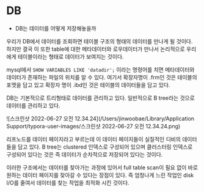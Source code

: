 # DB



+ DB는 데이터를 어떻게 저장해놓을까

우리가 DB에서 데이터를 조회하면 테이블 구조의 형태의 데이터를 만나게 될 것이다. 하지만 결국 이 또한 table에 대한 메타데이터와 로우데이터가 만나서 논리적으로 우리에게 테이블이라는 형태로 데이터가 보여지는 것이다.



mysql에서  `SHOW VARIABLES LIKE 'datadir';` 이라는 명령어를 치면 메타데이터와 데이터가 존재하는 파일의 위치를 알 수 있다. 여기서 확장자명이 .frm인 것은 테이블의 포맷을 담고 있고 확장자 명이 .ibd인 것은 테이블의 데이터들을 담고 있다.



DB는 기본적으로 트리형태로 데이터를 관리하고 있다. 일반적으로 B tree라는 것으로 데이터를 관리하고 있다. 

 ![스크린샷 2022-06-27 오전 12.34.24](/Users/jinwoobae/Library/Application Support/typora-user-images/스크린샷 2022-06-27 오전 12.34.24.png)



리프노드를 데이터 페이지라고 부르는데 이 데이터 페이지들이 실질적인 디비의 데이터들을 담고 있다. B tree는 clustered 인덱스로 구성되어 있으며 클러스터링 인덱스로 구성되어 있다는 것은 즉 데이터가 순차적으로 저장되어 있다는 것이다. 



이러한 구조에서는 데이터를 찾아가는 과정에 있어서 full table scan이 필요 없이 바로 원하는 데이터 페이지를 찾아갈 수 있다는 장점이 있다. 즉 엄청나게 느린 작업인 disk I/O를 줄여서 데이터를 찾는 작업을 최적화 시킨 것이다.



